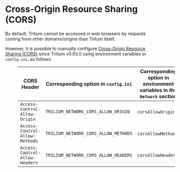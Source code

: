 # Cross-Origin Resource Sharing (CORS)
By default, Trilium cannot be accessed in web browsers by requests coming from other domains/origins than Trilium itself. 

However, it is possible to manually configure [Cross-Origin Resource Sharing (CORS)](https://developer.mozilla.org/en-US/docs/Web/HTTP/Guides/CORS) since Trilium v0.93.0 using environment variables or `config.ini`, as follows:

<figure class="table" style="width:100%;"><table class="ck-table-resized"><colgroup><col style="width:26.93%;"><col style="width:32.46%;"><col style="width:40.61%;"></colgroup><thead><tr><th>CORS Header</th><th>Corresponding option in <code>config.ini</code></th><th>Corresponding option in environment variables in the <code>Network</code> section</th></tr></thead><tbody><tr><td><code>Access-Control-Allow-Origin</code></td><td><code>TRILIUM_NETWORK_CORS_ALLOW_ORIGIN</code></td><td><code>corsAllowOrigin</code>&nbsp;</td></tr><tr><td><code>Access-Control-Allow-Methods</code></td><td><code>TRILIUM_NETWORK_CORS_ALLOW_METHODS</code></td><td><code>corsAllowMethods</code>&nbsp;</td></tr><tr><td><code>Access-Control-Allow-Headers</code></td><td><code>TRILIUM_NETWORK_CORS_ALLOW_HEADERS</code></td><td><code>corsAllowHeaders</code></td></tr></tbody></table></figure>